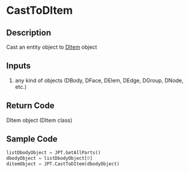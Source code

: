 # CastToDItem

## Description

Cast an entity object to [DItem](./../data-type/item-class/Class_DItem.md) object

## Inputs

1. any kind of objects (DBody, DFace, DElem, DEdge, DGroup, DNode, etc.)

## Return Code

DItem object (DItem class)

## Sample Code

```python
listDbodyObject = JPT.GetAllParts()
dbodyObject = listDbodyObject[0]
ditemObject = JPT.CastToDItem(dbodyObject)
```
